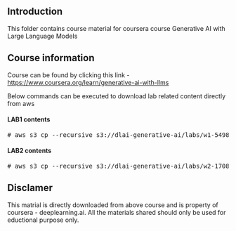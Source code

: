 ## Introduction

This folder contains course material for coursera course Generative AI with Large Language Models <br>

## Course information 
Course can be found by clicking this link - https://www.coursera.org/learn/generative-ai-with-llms

Below commands can be executed to download lab related content directly from aws
#### LAB1 contents
<pre>
# aws s3 cp --recursive s3://dlai-generative-ai/labs/w1-549876/ ./
</pre>

#### LAB2 contents 
<pre>
# aws s3 cp --recursive s3://dlai-generative-ai/labs/w2-170864/ ./
</pre>


## Disclamer
This matrial is directly downloaded from above course and is property of coursera - deeplearning.ai.
All the materials shared should only be used for eductional purpose only.

